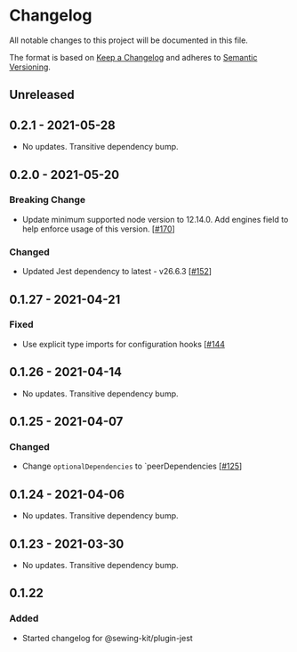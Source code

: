# Changelog

All notable changes to this project will be documented in this file.

The format is based on [Keep a Changelog](http://keepachangelog.com/en/1.0.0/)
and adheres to [Semantic Versioning](http://semver.org/spec/v2.0.0.html).

## Unreleased

## 0.2.1 - 2021-05-28

- No updates. Transitive dependency bump.

## 0.2.0 - 2021-05-20

### Breaking Change

- Update minimum supported node version to 12.14.0. Add engines field to help enforce usage of this version. [[#170](https://github.com/Shopify/sewing-kit-next/pull/170)]

### Changed

- Updated Jest dependency to latest - v26.6.3 [[#152](https://github.com/Shopify/sewing-kit-next/pull/152)]

## 0.1.27 - 2021-04-21

### Fixed

- Use explicit type imports for configuration hooks [[#144](https://github.com/Shopify/sewing-kit-next/pull/144/files)

## 0.1.26 - 2021-04-14

- No updates. Transitive dependency bump.

## 0.1.25 - 2021-04-07

### Changed

- Change `optionalDependencies` to `peerDependencies [[#125](https://github.com/Shopify/sewing-kit-next/pull/125/files)]

## 0.1.24 - 2021-04-06

- No updates. Transitive dependency bump.

## 0.1.23 - 2021-03-30

- No updates. Transitive dependency bump.

## 0.1.22

### Added

- Started changelog for @sewing-kit/plugin-jest
